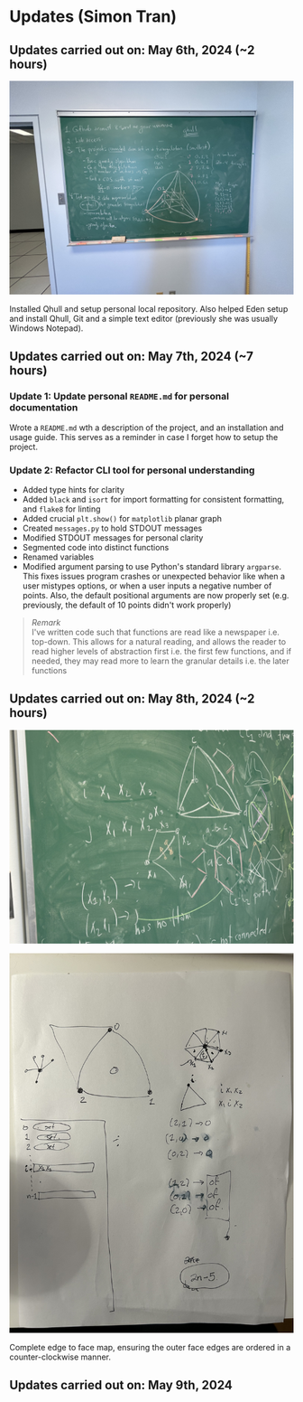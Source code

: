 # Updates (Simon Tran)

## Updates carried out on: May 6th, 2024 (~2 hours)

![](may-6.jpeg)

Installed Qhull and setup personal local repository. Also helped Eden setup and install Qhull, Git and a simple text editor (previously she was usually Windows Notepad).

## Updates carried out on: May 7th, 2024 (~7 hours)

### Update 1: Update personal `README.md` for personal documentation

Wrote a `README.md` wth a description of the project, and an installation and usage guide. This serves as a reminder in case I forget how to setup the project.

### Update 2: Refactor CLI tool for personal understanding

- Added type hints for clarity
- Added `black` and `isort` for import formatting for consistent formatting, and `flake8` for linting
- Added crucial `plt.show()` for `matplotlib` planar graph
- Created `messages.py` to hold STDOUT messages
- Modified STDOUT messages for personal clarity
- Segmented code into distinct functions
- Renamed variables
- Modified argument parsing to use Python's standard library `argparse`. This fixes issues program crashes or unexpected behavior like when a user mistypes options, or when a user inputs a negative number of points. Also, the default positional arguments are now properly set (e.g. previously, the default of 10 points didn't work properly)

> *Remark*  
> I've written code such that functions are read like a newspaper i.e. top-down. This allows for a natural reading, and allows the reader to read higher levels of abstraction first i.e. the first few functions, and if needed, they may read more to learn the granular details i.e. the later functions

## Updates carried out on: May 8th, 2024 (~2 hours)

![](may-8-chalkboard.jpeg)

![](may-8-paper.jpeg)

Complete edge to face map, ensuring the outer face edges are ordered in a counter-clockwise manner.

## Updates carried out on: May 9th, 2024

